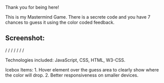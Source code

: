 Thank you for being here!

This is my Mastermind Game. There is a secrete code and you have 7 chances to guess it using the color coded feedback.

## Screenshot:

/
/
/
/
/
/
/

Technologies included: JavaScript, CSS, HTML, W3-CSS.

Icebox Items: 1. Hover element over the guess area to clearly show where the color will drop. 2. Better responsiveness on smaller devices.
